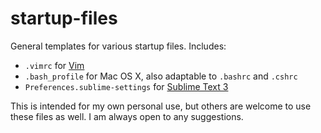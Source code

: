 # startup-files

General templates for various startup files. Includes:
- `.vimrc` for [Vim](http://www.vim.org/)
- `.bash_profile` for Mac OS X, also adaptable to `.bashrc` and `.cshrc`
- `Preferences.sublime-settings` for [Sublime Text 3](http://www.sublimetext.com/3)

This is intended for my own personal use, but others are welcome to use these files as well. I am always open to any suggestions.

